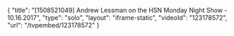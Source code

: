{
    "title": "[1508521049] Andrew Lessman on the HSN Monday Night Show - 10.16.2017",
    "type": "solo",
    "layout": "iframe-static",
    "videoId": "123178572",
    "url": "\/tvpembed\/123178572"
}